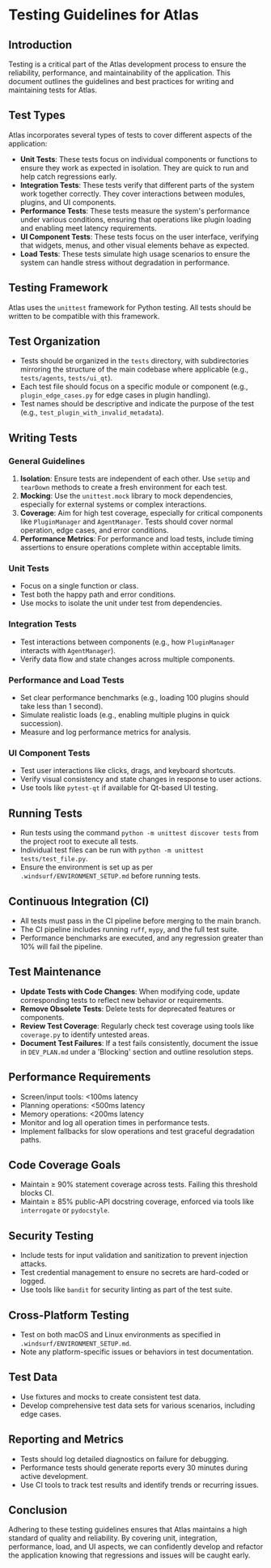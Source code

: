 # Testing Guidelines for Atlas

## Introduction

Testing is a critical part of the Atlas development process to ensure the reliability, performance, and maintainability of the application. This document outlines the guidelines and best practices for writing and maintaining tests for Atlas.

## Test Types

Atlas incorporates several types of tests to cover different aspects of the application:

- **Unit Tests**: These tests focus on individual components or functions to ensure they work as expected in isolation. They are quick to run and help catch regressions early.
- **Integration Tests**: These tests verify that different parts of the system work together correctly. They cover interactions between modules, plugins, and UI components.
- **Performance Tests**: These tests measure the system's performance under various conditions, ensuring that operations like plugin loading and enabling meet latency requirements.
- **UI Component Tests**: These tests focus on the user interface, verifying that widgets, menus, and other visual elements behave as expected.
- **Load Tests**: These tests simulate high usage scenarios to ensure the system can handle stress without degradation in performance.

## Testing Framework

Atlas uses the `unittest` framework for Python testing. All tests should be written to be compatible with this framework.

## Test Organization

- Tests should be organized in the `tests` directory, with subdirectories mirroring the structure of the main codebase where applicable (e.g., `tests/agents`, `tests/ui_qt`).
- Each test file should focus on a specific module or component (e.g., `plugin_edge_cases.py` for edge cases in plugin handling).
- Test names should be descriptive and indicate the purpose of the test (e.g., `test_plugin_with_invalid_metadata`).

## Writing Tests

### General Guidelines

1. **Isolation**: Ensure tests are independent of each other. Use `setUp` and `tearDown` methods to create a fresh environment for each test.
2. **Mocking**: Use the `unittest.mock` library to mock dependencies, especially for external systems or complex interactions.
3. **Coverage**: Aim for high test coverage, especially for critical components like `PluginManager` and `AgentManager`. Tests should cover normal operation, edge cases, and error conditions.
4. **Performance Metrics**: For performance and load tests, include timing assertions to ensure operations complete within acceptable limits.

### Unit Tests

- Focus on a single function or class.
- Test both the happy path and error conditions.
- Use mocks to isolate the unit under test from dependencies.

### Integration Tests

- Test interactions between components (e.g., how `PluginManager` interacts with `AgentManager`).
- Verify data flow and state changes across multiple components.

### Performance and Load Tests

- Set clear performance benchmarks (e.g., loading 100 plugins should take less than 1 second).
- Simulate realistic loads (e.g., enabling multiple plugins in quick succession).
- Measure and log performance metrics for analysis.

### UI Component Tests

- Test user interactions like clicks, drags, and keyboard shortcuts.
- Verify visual consistency and state changes in response to user actions.
- Use tools like `pytest-qt` if available for Qt-based UI testing.

## Running Tests

- Run tests using the command `python -m unittest discover tests` from the project root to execute all tests.
- Individual test files can be run with `python -m unittest tests/test_file.py`.
- Ensure the environment is set up as per `.windsurf/ENVIRONMENT_SETUP.md` before running tests.

## Continuous Integration (CI)

- All tests must pass in the CI pipeline before merging to the main branch.
- The CI pipeline includes running `ruff`, `mypy`, and the full test suite.
- Performance benchmarks are executed, and any regression greater than 10% will fail the pipeline.

## Test Maintenance

- **Update Tests with Code Changes**: When modifying code, update corresponding tests to reflect new behavior or requirements.
- **Remove Obsolete Tests**: Delete tests for deprecated features or components.
- **Review Test Coverage**: Regularly check test coverage using tools like `coverage.py` to identify untested areas.
- **Document Test Failures**: If a test fails consistently, document the issue in `DEV_PLAN.md` under a 'Blocking' section and outline resolution steps.

## Performance Requirements

- Screen/input tools: <100ms latency
- Planning operations: <500ms latency
- Memory operations: <200ms latency
- Monitor and log all operation times in performance tests.
- Implement fallbacks for slow operations and test graceful degradation paths.

## Code Coverage Goals

- Maintain ≥ 90% statement coverage across tests. Failing this threshold blocks CI.
- Maintain ≥ 85% public-API docstring coverage, enforced via tools like `interrogate` or `pydocstyle`.

## Security Testing

- Include tests for input validation and sanitization to prevent injection attacks.
- Test credential management to ensure no secrets are hard-coded or logged.
- Use tools like `bandit` for security linting as part of the test suite.

## Cross-Platform Testing

- Test on both macOS and Linux environments as specified in `.windsurf/ENVIRONMENT_SETUP.md`.
- Note any platform-specific issues or behaviors in test documentation.

## Test Data

- Use fixtures and mocks to create consistent test data.
- Develop comprehensive test data sets for various scenarios, including edge cases.

## Reporting and Metrics

- Tests should log detailed diagnostics on failure for debugging.
- Performance tests should generate reports every 30 minutes during active development.
- Use CI tools to track test results and identify trends or recurring issues.

## Conclusion

Adhering to these testing guidelines ensures that Atlas maintains a high standard of quality and reliability. By covering unit, integration, performance, load, and UI aspects, we can confidently develop and refactor the application knowing that regressions and issues will be caught early.
